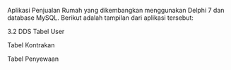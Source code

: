 Aplikasi Penjualan Rumah yang dikembangkan menggunakan Delphi 7 dan database MySQL. Berikut adalah tampilan dari aplikasi tersebut:

3.2	DDS
Tabel User
 



Tabel Kontrakan
 
Tabel Penyewaan
 

